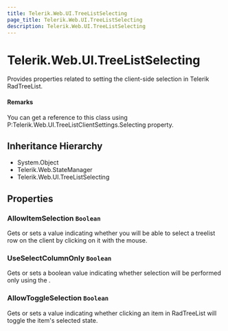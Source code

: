 ```yaml
---
title: Telerik.Web.UI.TreeListSelecting
page_title: Telerik.Web.UI.TreeListSelecting
description: Telerik.Web.UI.TreeListSelecting
---
```


# Telerik.Web.UI.TreeListSelecting

Provides properties related to setting the client-side selection in
            Telerik RadTreeList.

#### Remarks
You can get a reference to this class using
                P:Telerik.Web.UI.TreeListClientSettings.Selecting property.

## Inheritance Hierarchy

* System.Object
* Telerik.Web.StateManager
* Telerik.Web.UI.TreeListSelecting

## Properties

###  AllowItemSelection `Boolean`

Gets or sets a value indicating whether you will be able to select a treelist row on
            the client by clicking on it with the mouse.

###  UseSelectColumnOnly `Boolean`

Gets or sets a boolean value indicating whether selection will be 
            performed only using the .

###  AllowToggleSelection `Boolean`

Gets or sets a value indicating whether clicking an item in RadTreeList will
            toggle the item's selected state.


